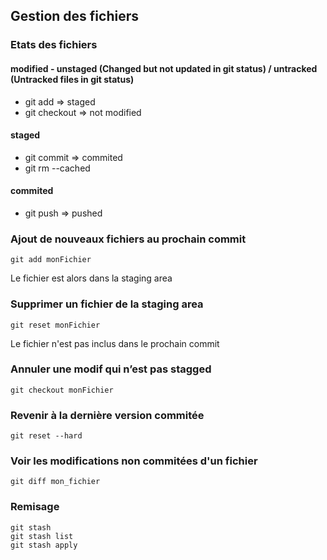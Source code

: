 ## Gestion des fichiers

### Etats des fichiers

#### modified - unstaged (Changed but not updated in git status) / untracked (Untracked files in git status)
- git add => staged
- git checkout => not modified
 
#### staged 
- git commit => commited
- git rm --cached

#### commited 
- git push => pushed

### Ajout de nouveaux fichiers au prochain commit
```
git add monFichier
```
Le fichier est alors dans la staging area

### Supprimer un fichier de la staging area
```
git reset monFichier
```
Le fichier n'est pas inclus dans le prochain commit

### Annuler une modif qui n’est pas stagged
```
git checkout monFichier
```
### Revenir à la dernière version commitée
```
git reset --hard
```
### Voir les modifications non commitées d'un fichier
```
git diff mon_fichier
```
### Remisage
```
git stash
git stash list
git stash apply
```
